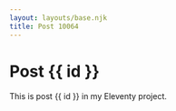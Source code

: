 ```yaml
---
layout: layouts/base.njk
title: Post 10064
---
```


# Post {{ id }}

This is post {{ id }} in my Eleventy project.
